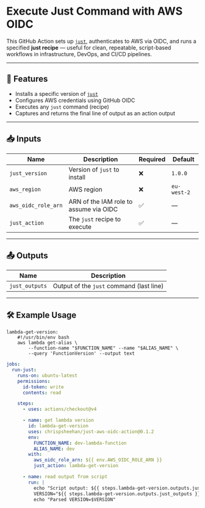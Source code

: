 # Execute Just Command with AWS OIDC

This GitHub Action sets up [`just`](https://github.com/casey/just), authenticates to AWS via OIDC, and runs a specified **just recipe** — useful for clean, repeatable, script-based workflows in infrastructure, DevOps, and CI/CD pipelines.

---

## 🚀 Features

- Installs a specific version of [`just`](https://github.com/casey/just)
- Configures AWS credentials using GitHub OIDC
- Executes any `just` command (recipe)
- Captures and returns the final line of output as an action output

---

## 📥 Inputs

| Name               | Description                                      | Required | Default      |
|--------------------|--------------------------------------------------|----------|--------------|
| `just_version`     | Version of `just` to install                     | ❌        | `1.0.0`      |
| `aws_region`       | AWS region                                       | ❌        | `eu-west-2`  |
| `aws_oidc_role_arn`| ARN of the IAM role to assume via OIDC           | ✅        | —            |
| `just_action`      | The `just` recipe to execute                     | ✅        | —            |

---

## 📤 Outputs

| Name           | Description                                |
|----------------|--------------------------------------------|
| `just_outputs` | Output of the `just` command (last line)   |

---

## 🛠 Example Usage

```just
lambda-get-version:
    #!/usr/bin/env bash
    aws lambda get-alias \
        --function-name "$FUNCTION_NAME" --name "$ALIAS_NAME" \
        --query 'FunctionVersion' --output text
```

```yaml
jobs:
  run-just:
    runs-on: ubuntu-latest
    permissions:
      id-token: write
      contents: read

    steps:
      - uses: actions/checkout@v4

      - name: get lambda version
        id: lambda-get-version
        uses: chrispsheehan/just-aws-oidc-action@0.1.2
        env:
          FUNCTION_NAME: dev-lambda-function
          ALIAS_NAME: dev
        with:
          aws_oidc_role_arn: ${{ env.AWS_OIDC_ROLE_ARN }}
          just_action: lambda-get-version

      - name: read output from script
        run: |
          echo "Script output: ${{ steps.lambda-get-version.outputs.just_outputs }}"
          VERSION="${{ steps.lambda-get-version.outputs.just_outputs }}"
          echo "Parsed VERSION=$VERSION"
